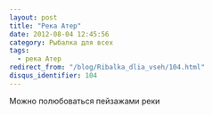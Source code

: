 ```yaml
---
layout: post
title: "Река Атер"
date: 2012-08-04 12:45:56
category: Рыбалка для всех
tags:
  - река Атер
redirect_from: "/blog/Ribalka_dlia_vseh/104.html"
disqus_identifier: 104
---
```

Можно полюбоваться пейзажами реки
